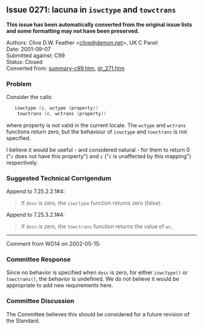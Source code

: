 ## Issue 0271: lacuna in `iswctype` and `towctrans`

**This issue has been automatically converted from the original issue lists and some formatting may not have been preserved.**

Authors: Clive D.W. Feather \<clive@demon.net\>, UK C Panel  
Date: 2001-09-07  
Submitted against: C99  
Status: Closed  
Converted from: [summary-c99.htm](https://www.open-std.org/jtc1/sc22/wg14/www/docs/summary-c99.htm), [dr_271.htm](https://www.open-std.org/jtc1/sc22/wg14/www/docs/dr_271.htm)

### Problem

Consider the calls:

```c
   iswctype (c, wctype (property))
    towctrans (c, wctrans (property))
```

where property is not valid in the current locale. The `wctype` and `wctrans`
functions return zero, but the behaviour of `iswctype` and `towctrans` is not
specified.

I believe it would be useful \- and considered natural \- for them to return 0
("`c` does not have this property") and `c` ("`c` is unaffected by this
mapping") respectively.

### Suggested Technical Corrigendum

Append to 7.25.2.2.1#4:

> If `desc` is zero, the `iswctype` function returns zero (false).

Append to 7.25.3.2.1#4:

> If `desc` is zero, the `towctrans` function returns the value of `wc`.

---

Comment from WG14 on 2002-05-15:

### Committee Response

Since no behavior is specified when `desc` is zero, for either `iswctype()` or
`towctrans()`, the behavior is undefined. We do not believe it would be
appropriate to add new requirements here.

### Committee Discussion

The Committee believes this should be considered for a future revision of the
Standard.
